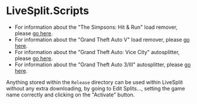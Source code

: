 # LiveSplit.Scripts

- For information about the "The Simpsons: Hit & Run" load remover, please [go here](http://www.speedrun.com/The_Simpsons_Hit_and_Run/guide/5qdtw).
- For information about the "Grand Theft Auto V" load remover, please [go here](http://www.speedrun.com/gtav/guide/fhod2).
- For information about the "Grand Theft Auto: Vice City" autosplitter, please [go here](https://github.com/zoton2/LiveSplit.Scripts/blob/master/LiveSplit.GTAVC-README.md).
- For information about the "Grand Theft Auto 3/III" autosplitter, please [go here](https://github.com/zoton2/LiveSplit.Scripts/blob/master/LiveSplit.GTA3-README.md).

Anything stored within the `Release` directory can be used within LiveSplit without any extra downloading, by going to Edit Splits..., setting the game name correctly and clicking on the "Activate" button.
